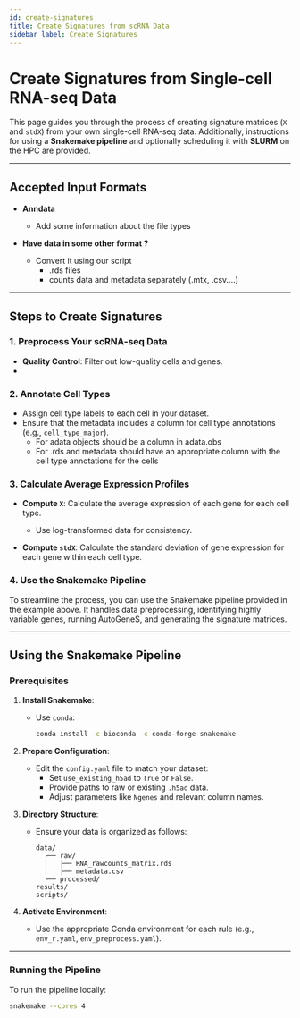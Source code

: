 ```yaml
---
id: create-signatures
title: Create Signatures from scRNA Data
sidebar_label: Create Signatures
---
```


# Create Signatures from Single-cell RNA-seq Data

This page guides you through the process of creating signature matrices (`X` and `stdX`) from your own single-cell RNA-seq data. Additionally, instructions for using a **Snakemake pipeline** and optionally scheduling it with **SLURM** on the HPC are provided.

---

## Accepted Input Formats

- **Anndata**
  - Add some information about the file types

- **Have data in some other format ?**
  - Convert it using our script
    - .rds files 
    - counts data and metadata separately (.mtx, .csv....)

---

## Steps to Create Signatures

### **1. Preprocess Your scRNA-seq Data**

- **Quality Control**: Filter out low-quality cells and genes.
- 

### **2. Annotate Cell Types**

- Assign cell type labels to each cell in your dataset.
- Ensure that the metadata includes a column for cell type annotations (e.g., `cell_type_major`).
  - For adata objects should be a column in adata.obs
  - For .rds and metadata should have an appropriate column with the cell type annotations for the cells 

### **3. Calculate Average Expression Profiles**

- **Compute `X`**: Calculate the average expression of each gene for each cell type.
  - Use log-transformed data for consistency.

- **Compute `stdX`**: Calculate the standard deviation of gene expression for each gene within each cell type.

### **4. Use the Snakemake Pipeline**

To streamline the process, you can use the Snakemake pipeline provided in the example above. It handles data preprocessing, identifying highly variable genes, running AutoGeneS, and generating the signature matrices.

---

## Using the Snakemake Pipeline

### **Prerequisites**

1. **Install Snakemake**:
   - Use `conda`:
     ```bash
     conda install -c bioconda -c conda-forge snakemake
     ```

2. **Prepare Configuration**:
   - Edit the `config.yaml` file to match your dataset:
     - Set `use_existing_h5ad` to `True` or `False`.
     - Provide paths to raw or existing `.h5ad` data.
     - Adjust parameters like `Ngenes` and relevant column names.

3. **Directory Structure**:
   - Ensure your data is organized as follows:
     ```
     data/
       ├── raw/
       │   ├── RNA_rawcounts_matrix.rds
       │   ├── metadata.csv
       ├── processed/
     results/
     scripts/
     ```

4. **Activate Environment**:
   - Use the appropriate Conda environment for each rule (e.g., `env_r.yaml`, `env_preprocess.yaml`).

---

### **Running the Pipeline**

To run the pipeline locally:

```bash
snakemake --cores 4
